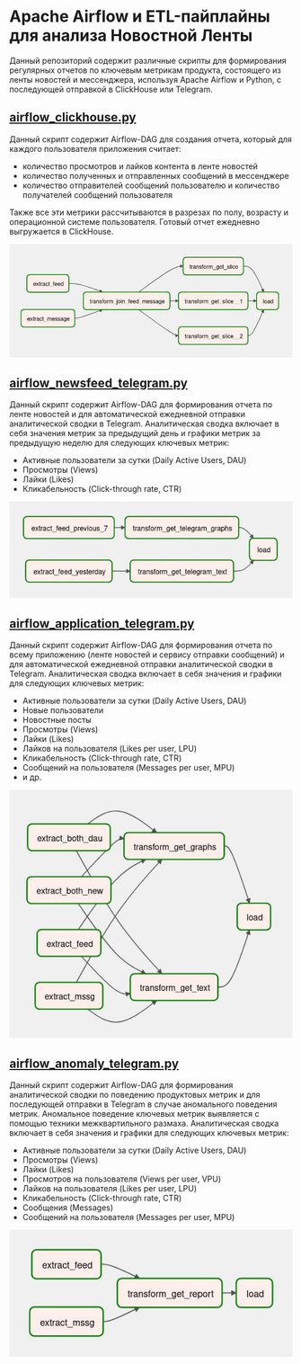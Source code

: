 # Apache Airflow и ETL-пайплайны для анализа Новостной Ленты
Данный репозиторий содержит различные скрипты для формирования регулярных отчетов по ключевым метрикам продукта, состоящего из ленты новостей и мессенджера, используя Apache Airflow и Python, с последующей отправкой в ClickHouse или Telegram.



## [airflow_clickhouse.py](airflow_clickhouse.py)
Данный скрипт содержит Airflow-DAG для создания отчета,
который для каждого пользователя приложения считает:
* количество просмотров и лайков контента в ленте новостей
* количество полученных и отправленных сообщений в мессенджере
* количество отправителей сообщений пользователю и количество получателей сообщений пользователя

Также все эти метрики рассчитываются в разрезах по полу, возрасту и операционной системе пользователя.
Готовый отчет ежедневно выгружается в ClickHouse.

<p align="center">
  <img src="airflow_clickhouse.jpg" />
</p>


## [airflow_newsfeed_telegram.py](airflow_newsfeed_telegram.py)
Данный скрипт содержит Airflow-DAG
для формирования отчета по ленте новостей
и для автоматической ежедневной отправки аналитической сводки в Telegram.
Аналитическая сводка включает в себя
значения метрик за предыдущий день
и графики метрик за предыдущую неделю
для следующих ключевых метрик:
* Активные пользователи за сутки (Daily Active Users, DAU)
* Просмотры (Views)
* Лайки (Likes)
* Кликабельность (Click-through rate, CTR)

<p align="center">
  <img src="airflow_newsfeed_telegram.jpg" />
</p>



## [airflow_application_telegram.py](airflow_application_telegram.py)
Данный скрипт содержит Airflow-DAG
для формирования отчета по всему приложению (ленте новостей и сервису отправки сообщений)
и для автоматической ежедневной отправки аналитической сводки в Telegram.
Аналитическая сводка включает в себя значения и графики для следующих ключевых метрик:
* Активные пользователи за сутки (Daily Active Users, DAU)
* Новые пользователи
* Новостные посты
* Просмотры (Views)
* Лайки (Likes)
* Лайков на пользователя (Likes per user, LPU)
* Кликабельность (Click-through rate, CTR)
* Сообщений на пользователя (Messages per user, MPU)
* и др.

<p align="center">
  <img src="airflow_application_telegram.jpg" />
</p>



## [airflow_anomaly_telegram.py](airflow_anomaly_telegram.py)
Данный скрипт содержит Airflow-DAG
для формирования аналитической сводки по поведению продуктовых метрик
и для последующей отправки в Telegram
в случае аномального поведения метрик.
Аномальное поведение ключевых метрик выявляется с помощью техники межквартильного размаха.
Аналитическая сводка включает в себя значения и графики для следующих ключевых метрик:
* Активные пользователи за сутки (Daily Active Users, DAU)
* Просмотры (Views)
* Лайки (Likes)
* Просмотров на пользователя (Views per user, VPU)
* Лайков на пользователя (Likes per user, LPU)
* Кликабельность (Click-through rate, CTR)
* Сообщения (Messages)
* Сообщений на пользователя (Messages per user, MPU)

<p align="center">
  <img src="airflow_anomaly_telegram.jpg" />
</p>


